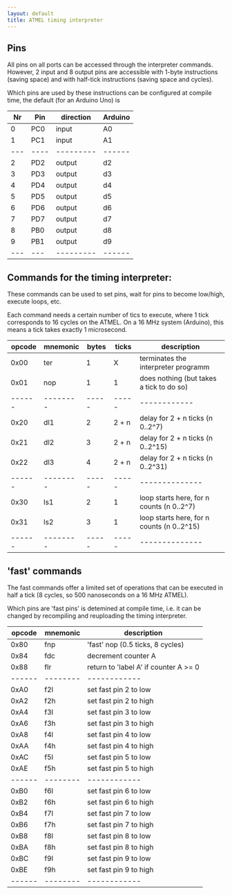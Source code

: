 ```yaml
---
layout: default
title: ATMEL timing interpreter
---
```


## Pins

All pins on all ports can be accessed through the interpreter commands.
However, 2 input and 8 output pins are accessible with 1-byte instructions (saving space)
and with half-tick instructions (saving space and cycles).

Which pins are used by these instructions can be configured at compile time,
the default (for an Arduino Uno) is


| Nr | Pin | direction | Arduino |
| ---|---- | -------   | ------- |
|  0 | PC0 | input     |  A0     |  
|  1 | PC1 | input     |  A1     |  
| ---|---- | --------- | ------  |
|  2 | PD2 | output    |  d2     |
|  3 | PD3 | output    |  d3     |
|  4 | PD4 | output    |  d4     |
|  5 | PD5 | output    |  d5     |
|  6 | PD6 | output    |  d6     |
|  7 | PD7 | output    |  d7     |
|  8 | PB0 | output    |  d8     |
|  9 | PB1 | output    |  d9     |
| ---| --- | --------- | ------  |


## Commands for the timing interpreter:

These commands can be used to set pins, wait for pins to become low/high,
execute loops, etc.

Each command needs a certain number of tics to execute, where 1 tick corresponds to 16 cycles on the ATMEL.
On a 16 MHz system (Arduino), this means a tick takes exactly 1 microsecond.


| opcode | mnemonic | bytes | ticks | description  |	
| ------ | -------- | ----- | ----- | ------------ |
| 0x00	 | ter	    |	  1 |	  X | terminates the interpreter programm 
| 0x01	 | nop	    |	  1 |	  1 | does nothing (but takes a tick to do so)
| ------ | -------- | ----- | ----- | ------------ |
| 0x20   | dl1	    |     2 | 2 + n | delay for 2 + n ticks (n 0..2^7)
| 0x21   | dl2	    |     3 | 2 + n | delay for 2 + n ticks (n 0..2^15)
| 0x22   | dl3	    |     4 | 2 + n | delay for 2 + n ticks (n 0..2^31)
| ------ | -------- | ----- | ----- | --------------|
| 0x30   | ls1	    |     2 |     1 | loop starts here, for n counts (n 0..2^7)
| 0x31   | ls2	    |     3 |     1 | loop starts here, for n counts (n 0..2^15)
| ------ | -------- | ----- | ----- | --------------|


## 'fast' commands
 
The fast commands offer a limited set of operations that can be executed in half a tick 
(8 cycles, so 500 nanoseconds on a 16 MHz ATMEL). 

Which pins are 'fast pins' is detemined at compile time, i.e. it can be changed by
recompiling and reuploading the timing interpreter.


| opcode | mnemonic | description  |	
| ------ | -------- | ------------ |
| 0x80	 | fnp	    | 'fast' nop (0.5 ticks, 8 cycles)
| 0x84	 | fdc	    | decrement counter A
| 0x88   | flr	    | return to 'label A' if counter A >= 0
| ------ | -------- | ------------ |
| 0xA0   | f2l	    | set fast pin 2 to low
| 0xA2   | f2h	    | set fast pin 2 to high
| 0xA4   | f3l	    | set fast pin 3 to low
| 0xA6   | f3h	    | set fast pin 3 to high
| 0xA8   | f4l	    | set fast pin 4 to low
| 0xAA   | f4h	    | set fast pin 4 to high
| 0xAC   | f5l	    | set fast pin 5 to low
| 0xAE   | f5h	    | set fast pin 5 to high
| ------ | -------- | ------------ |
| 0xB0   | f6l	    | set fast pin 6 to low
| 0xB2   | f6h	    | set fast pin 6 to high
| 0xB4   | f7l	    | set fast pin 7 to low
| 0xB6   | f7h	    | set fast pin 7 to high
| 0xB8   | f8l	    | set fast pin 8 to low
| 0xBA   | f8h	    | set fast pin 8 to high
| 0xBC   | f9l	    | set fast pin 9 to low
| 0xBE   | f9h	    | set fast pin 9 to high
| ------ | -------- | ------------ |



